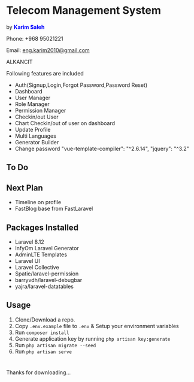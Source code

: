
# Telecom Management System

by <b style="color:blue;">Karim Saleh</b>

Phone: +968 95021221

Email: eng.karim2010@gmail.com

ALKANCIT

Following features are included

- Auth(Signup,Login,Forgot Password,Password Reset)
- Dashboard
- User Manager
- Role Manager
- Permission Manager
- Checkin/out User
- Chart Checkin/out of user on dashboard
- Update Profile
- Multi Languages
- Generator Builder
- Change password
"vue-template-compiler": "^2.6.14",
"jquery": "^3.2"
## To Do

## Next Plan
- Timeline on profile
- FastBlog base from FastLaravel

## Packages Installed
- Laravel 8.12
- InfyOm Laravel Generator
- AdminLTE Templates
- Laravel UI
- Laravel Collective
- Spatie/laravel-permission
- barryvdh/laravel-debugbar
- yajra/laravel-datatables

## Usage

1. Clone/Download a repo.
2. Copy `.env.example` file to `.env` & Setup your environment variables
3. Run `composer install`
4. Generate application key by running `php artisan key:generate`
5. Run `php artisan migrate --seed`
6. Run `php artisan serve`

#

Thanks for downloading...

